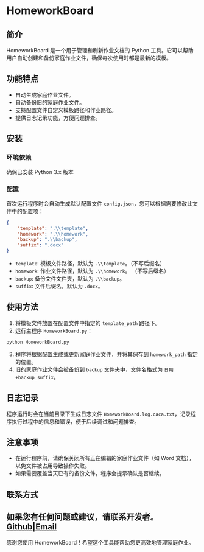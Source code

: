 # HomeworkBoard

## 简介

HomeworkBoard 是一个用于管理和刷新作业文档的 Python 工具。它可以帮助用户自动创建和备份家庭作业文件，确保每次使用时都是最新的模板。

## 功能特点

- 自动生成家庭作业文件。
- 自动备份旧的家庭作业文件。
- 支持配置文件自定义模板路径和作业路径。
- 提供日志记录功能，方便问题排查。

## 安装

### 环境依赖

确保已安装 Python 3.x 版本

### 配置

首次运行程序时会自动生成默认配置文件 `config.json`，您可以根据需要修改此文件中的配置项：
```json
{
    "template": ".\\template",
    "homework": ".\\homework",
    "backup": ".\\backup",
    "suffix": ".docx"
}
```
- `template`: 模板文件路径，默认为 `.\\template`。（不写后缀名）
- `homework`: 作业文件路径，默认为 `.\\homework`。 （不写后缀名）
- `backup`: 备份文件文件夹，默认为 `.\\backup`。
- `suffix`: 文件后缀名，默认为 `.docx`。

## 使用方法

1. 将模板文件放置在配置文件中指定的 `template_path` 路径下。
2. 运行主程序 `HomeworkBoard.py`：
```shell
python HomeworkBoard.py
```
3. 程序将根据配置生成或更新家庭作业文件，并将其保存到 `homework_path` 指定的位置。
4. 旧的家庭作业文件会被备份到 `backup` 文件夹中，文件名格式为 `日期+backup_suffix`。

## 日志记录

程序运行时会在当前目录下生成日志文件 `HomeworkBoard.log.caca.txt`，记录程序执行过程中的信息和错误，便于后续调试和问题排查。

## 注意事项

- 在运行程序前，请确保关闭所有正在编辑的家庭作业文件（如 Word 文档），以免文件被占用导致操作失败。
- 如果需要覆盖当天已有的备份文件，程序会提示确认是否继续。

## 联系方式

如果您有任何问题或建议，请联系开发者。\
[Github](https://github.com/carrot729)|[Email](mailto:CarrotFrank@outlook.com)
---

感谢您使用 HomeworkBoard！希望这个工具能帮助您更高效地管理家庭作业。
